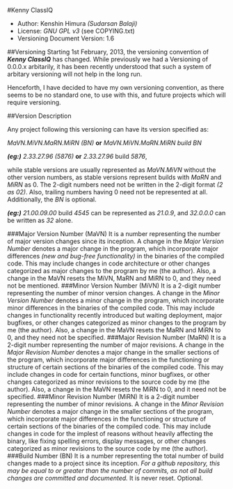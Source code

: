#Kenny ClassIQ
* Author: Kenshin Himura *(Sudarsan Balaji)*
* License: *GNU GPL v3* (see COPYING.txt)
* Versioning Document Version: 1.6

##Versioning
Starting 1st February, 2013, the versioning convention of __*Kenny ClassIQ*__ has changed. While previously we had a Versioning of 0.0.0.x arbitarily, it has been recently understood that such a system of arbitary versioning will not help in the long run.

Henceforth, I have decided to have my own versioning convention, as there seems to be no standard one, to use with this, and future projects which will require versioning.

##Version Description

Any project following this versioning can have its version specified as:

*MaVN.MiVN.MaRN.MiRN (BN)* **or** *MaVN.MiVN.MaRN.MiRN build BN*

***(eg:)*** *2.33.27.96 (5876)* **or** *2.33.27.96* build *5876*,

while stable versions are usually represented as *MaVN.MiVN* without the other version numbers, as stable versions represent builds with *MaRN* and *MiRN* as 0. The 2-digit numbers need not be written in the 2-digit format *(2 as 02)*. Also, trailing numbers having 0 need not be represented at all. Additionally, the *BN* is optional.

***(eg:)*** *21.00.09.00* build *4545* can be represented as *21.0.9*, and *32.0.0.0* can be written as *32* alone.

###Major Version Number (MaVN)
It is a number representing the number of major version changes since its inception. A change in the *Major Version Number* denotes a major change in the program, which incorporate major differences *(new and bug-free functionality)* in the binaries of the compiled code. This may include changes in code architecture or other changes categorized as major changes to the program by me (the author). Also, a change in the MaVN resets the MiVN, MaRN and MiRN to 0, and they need not be mentioned.
###Minor Version Number (MiVN)
It is a 2-digit number representing the number of minor version changes. A change in the *Minor Version Number* denotes a minor change in the program, which incorporate minor differences in the binaries of the compiled code. This may include changes in functionality recently introduced but waiting deployment, major bugfixes, or other changes categorized as minor changes to the program by me (the author). Also, a change in the MaVN resets the MaRN and MiRN to 0, and they need not be specified.
###Major Revision Number (MaRN)
It is a 2-digit number representing the number of major revisions. A change in the *Major Revision Number* denotes a major change in the smaller sections of the program, which incorporate major differences in the functioning or structure of certain sections of the binaries of the compiled code. This may include changes in code for certain functions, minor bugfixes, or other changes categorized as minor revisions to the source code by me (the author). Also, a change in the MaVN resets the MiRN to 0, and it need not be specified.
###Minor Revision Number (MiRN)
It is a 2-digit number representing the number of minor revisions. A change in the *Minor Revision Number* denotes a major change in the smaller sections of the program, which incorporate major differences in the functioning or structure of certain sections of the binaries of the compiled code. This may include changes in code for the implest of reasons without heavily affecting the binary, like fixing spelling errors, display messages, or other changes categorized as minor revisions to the source code by me (the author).
###Build Number (BN)
It is a number representing the total number of build changes made to a project since its inception. *For a github repository, this may be equal to or greater than the number of commits, as not all build changes are committed and documented.* It is never reset. Optional.